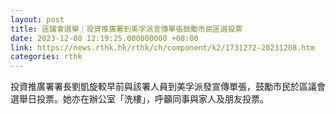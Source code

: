 ```yaml
---
layout: post
title: 區議會選舉｜投資推廣署到美孚派宣傳單張鼓勵市民區選投票
date: 2023-12-08 12:19:25.000000000 +08:00
link: https://news.rthk.hk/rthk/ch/component/k2/1731272-20231208.htm
categories: rthk
---
```


投資推廣署署長劉凱旋較早前與該署人員到美孚派發宣傳單張，鼓勵市民於區議會選舉日投票。她亦在辦公室「洗樓」，呼籲同事與家人及朋友投票。
